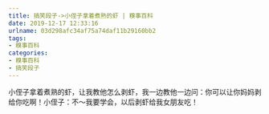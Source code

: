 ```yaml
---
title: 搞笑段子->小侄子拿着煮熟的虾 | 糗事百科
date: 2019-12-17 12:33:16
urlname: 03d298afc34af75a74daf11b29160bb2
tags: 
- 糗事百科
categories:
- 糗事百科
- 搞笑段子
---
```

小侄子拿着煮熟的虾，让我教他怎么剥虾，我一边教他一边问：你可以让你妈妈剥给你吃啊！小侄子：不～我要学会，以后剥虾给我女朋友吃！


